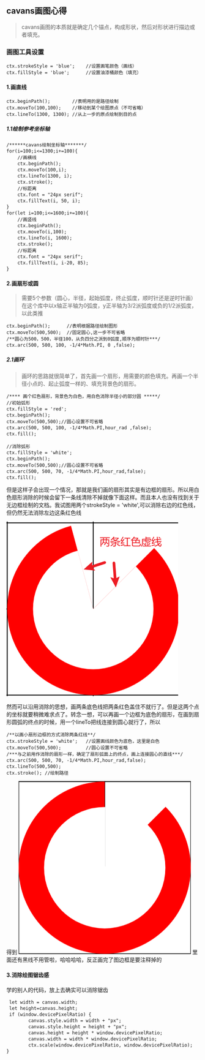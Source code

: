 ## cavans画图心得
> cavans画图的本质就是确定几个锚点，构成形状，然后对形状进行描边或者填充。
### 画图工具设置
```
ctx.strokeStyle = 'blue';    //设置画笔颜色（画线）
ctx.fillStyle = 'blue';      //设置油漆桶颜色（填充）
```
#### 1.画直线
```
ctx.beginPath();        //表明用的是路径绘制
ctx.moveTo(100,100);    //移动到某个绘图原点（不可省略）
ctx.lineTo(1300, 1300); //从上一步的原点绘制到目的点
```
##### 1.1绘制参考坐标轴
```
/******cavans绘制坐标轴*******/
for(i=100;i<=1300;i+=100){
    //画横线
    ctx.beginPath();
    ctx.moveTo(100,i);
    ctx.lineTo(1300, i);
    ctx.stroke(); 
    //标距离
    ctx.font = "24px serif";
    ctx.fillText(i, 50, i);
}
for(let i=100;i<=1600;i+=100){
    //画竖线
    ctx.beginPath();
    ctx.moveTo(i,100);
    ctx.lineTo(i, 1600);
    ctx.stroke(); 
    //标距离
    ctx.font = "24px serif";
    ctx.fillText(i, i-20, 85);
}
```
#### 2.画扇形或圆
> 需要5个参数（圆心，半径，起始弧度，终止弧度，顺时针还是逆时针画）
> 在这个库中以x轴正半轴为0弧度，y正半轴为3/2派弧度或负的1/2派弧度，以此类推
```
ctx.beginPath();      //表明根据路径绘制图形
ctx.moveTo(500,500);  //固定圆心,这一步不可省略
/**圆心为500，500，半径100，从负四分之派到0弧度,顺序为顺时针***/
ctx.arc(500, 500, 100, -1/4*Math.PI, 0 ,false);
```
##### 2.1画环
> 画环的思路就很简单了，首先画一个扇形，用需要的颜色填充。再画一个半径小点的、起止弧度一样的、填充背景色的扇形。
```
/**** 画个红色扇形，背景色为白色，用白色消除半径小的部分圆 *****/
//初始弧形
ctx.fillStyle = 'red';
ctx.beginPath();
ctx.moveTo(500,500);//圆心设置不可省略
ctx.arc(500, 500, 100, -1/4*Math.PI,hour_rad ,false); 
ctx.fill();

//消除弧形
ctx.fillStyle = 'white';
ctx.beginPath();
ctx.moveTo(500,500);//圆心设置不可省略
ctx.arc(500, 500, 70, -1/4*Math.PI,hour_rad,false); 
ctx.fill();
```
但是这样子会出现一个情况，那就是我们画的扇形其实是有边框的扇形。所以用白色扇形消除的时候会留下一条线清除不掉就像下面这样。而且本人也没有找到关于无边框绘制的文档。我试图用两个strokeStyle = 'white',可以消除右边的红色线，但仍然无法消除左边这条红色线

![](https://raw.githubusercontent.com/XiYuXu/MyPictures/master/20231206235324.png)


然而可以沿用消除的思想，画两条底色线把两条红色盖住不就行了。但是这两个点的坐标就要稍微难求点了。转念一想，可以再画一个边框为底色的扇形，在画到扇形圆弧的终点的时候，用一个lineTo把线连接到圆心就行了，所以
```
/**以画小扇形边框的方式消除两条红线**/
ctx.strokeStyle = 'white';   //设置画线颜色为底色，这里是白色
ctx.moveTo(500,500);         //圆心设置不可省略
/***与之前用作消除的扇形一样，确定了扇形弧面上的终点，画上连接圆心的直线***/
ctx.arc(500, 500, 70, -1/4*Math.PI,hour_rad,false); 
ctx.lineTo(500,500); 
ctx.stroke(); //绘制路径
```
得到
![](https://raw.githubusercontent.com/XiYuXu/MyPictures/master/20231207000442.png)
里面还有黑线不用管啦，哈哈哈哈，反正画完了图边框是要注释掉的


#### 3.消除绘图锯齿感
学的别人的代码，放上去确实可以消除锯齿
```
 let width = canvas.width;
 let height=canvas.height;
 if (window.devicePixelRatio) {
        canvas.style.width = width + "px";
        canvas.style.height = height + "px";
        canvas.height = height * window.devicePixelRatio;
        canvas.width = width * window.devicePixelRatio;
        ctx.scale(window.devicePixelRatio, window.devicePixelRatio);
}
```
